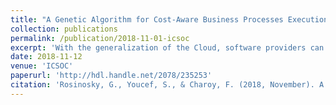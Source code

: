 ```yaml
---
title: "A Genetic Algorithm for Cost-Aware Business Processes Execution in the Cloud "
collection: publications
permalink: /publication/2018-11-01-icsoc
excerpt: 'With the generalization of the Cloud, software providers can distribute their software as a service without investing in large infrastructure. However, without an effective resource allocation method, their operation cost can grow quickly, hindering the profitability of the service. This is the case for BPM as a Service providers that want to handle hundreds of customers with a given quality of service. Since there are variations in the needed load and in the number of users of the service, the allocation and scheduling methods must be able to adjust the cloud resource quantity and size, and the distribution of customers on these resources. In this paper, we present a cost optimization model and an heuristic based on genetic algorithms to adjust resource allocation to the needs of a set of customers with varying BPM task throughput. Experimentations using realistic customer loads and cloud resources capacities show the gain of these methods compared to previous approaches. Results show that using our algorithm on split groups of customers can provide even better results.'
date: 2018-11-12
venue: 'ICSOC'
paperurl: 'http://hdl.handle.net/2078/235253'
citation: 'Rosinosky, G., Youcef, S., & Charoy, F. (2018, November). A genetic algorithm for cost-aware business processes execution in the cloud. In Service-Oriented Computing: 16th International Conference, ICSOC 2018, Hangzhou, China, November 12-15, 2018, Proceedings 16 (pp. 198-212). Springer International Publishing.'
---
```

